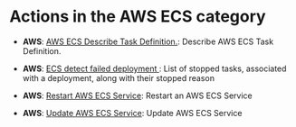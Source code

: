 # Actions in the AWS ECS category
* **AWS**: [AWS ECS Describe Task Definition.](https://github.com/unskript/Awesome-CloudOps-Automation/tree/master/AWS/legos/aws_ecs_describe_task_definition/aws_ecs_describe_task_definition.py): Describe AWS ECS Task Definition.

* **AWS**: [ECS detect failed deployment ](https://github.com/unskript/Awesome-CloudOps-Automation/tree/master/AWS/legos/aws_ecs_detect_failed_deployment/aws_ecs_detect_failed_deployment.py): List of stopped tasks, associated with a deployment, along with their stopped reason

* **AWS**: [Restart AWS ECS Service](https://github.com/unskript/Awesome-CloudOps-Automation/tree/master/AWS/legos/aws_ecs_service_restart/aws_ecs_service_restart.py): Restart an AWS ECS Service

* **AWS**: [Update AWS ECS Service](https://github.com/unskript/Awesome-CloudOps-Automation/tree/master/AWS/legos/aws_ecs_update_service/aws_ecs_update_service.py): Update AWS ECS Service

